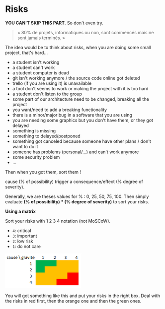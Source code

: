 # Risks

**YOU CAN'T SKIP THIS PART**. So don't even try.

> « 80% de projets, informatiques ou non, sont commencés mais ne sont jamais terminés. »

The idea would be to think about risks, when you are doing some small
project, that's hard...

* a student isn't working
* a student can't work
* a student computer is dead
* git isn't working anymore / the source code online got deleted
* trello (if you are using it) is unavailable
* a tool don't seems to work or making the project with it is too hard
* a student don't listen to the group
* some part of our architecture need to be changed, breaking all the project
* you want/need to add a breaking functionality
* there is a minor/major bug in a software that you are using
* you are needing some graphics but you don't have them, or they got delayed
* something is missing
* something to delayed/postponed
* something got canceled because someone have other plans / don't want to do it
* someone has problems (personal/...) and can't work anymore
* some security problem
* ...

Then when you got them, sort them !

cause (% of possibility) trigger a consequence/effect (% degree of severity).

Generally, we are theses values for % : 0, 25, 50, 75, 100. Then
simply evaluate **(% of possibility) * (% degree of severity)** to sort
your risks.

**Using a matrix**

Sort your risks with 1 2 3 4 notation (not MoSCoW).

* `4`: critical
* `3`: important
* `2`: low risk
* `1`: do not care

![risks](risques.png)

You will got something like this and put your risks in the 
right box. Deal with the risks in red first, then the orange
one and then the green ones.